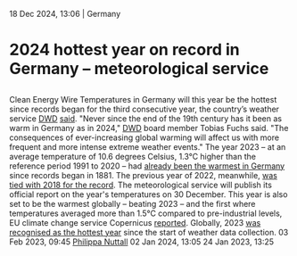 18 Dec 2024, 13:06
| 
Germany
# 2024 hottest year on record in Germany – meteorological service
## 
Clean Energy Wire
Temperatures in Germany will this year be the hottest since records began for the third consecutive year, the country’s weather service [DWD](https://www.cleanenergywire.org/experts/dwd-germanys-national-meteorological-service) [said](https://social.bund.de/@DeutscherWetterdienst/113667653122665974). "Never since the end of the 19th century has it been as warm in Germany as in 2024," [DWD](https://www.cleanenergywire.org/experts/dwd-germanys-national-meteorological-service) board member Tobias Fuchs said. "The consequences of ever-increasing global warming will affect us with more frequent and more intense extreme weather events."
The year 2023 – at an average temperature of 10.6 degrees Celsius, 1.3°C higher than the reference period 1991 to 2020 – had [already been the warmest in Germany](https://www.cleanenergywire.org/news/2023-hottest-year-record-germany-meteorological-service) since records began in 1881. The previous year of 2022, meanwhile, [was tied with 2018 for the record](https://www.cleanenergywire.org/news/2022-sunniest-and-among-warmest-years-germany-meteorological-service-dwd). The meteorological service will publish its official report on the year's temperatures on 30 December.
This year is also set to be the warmest globally – beating 2023 – and the first where temperatures averaged more than 1.5°C compared to pre-industrial levels, EU climate change service Copernicus [reported](https://climate.copernicus.eu/copernicus-2024-virtually-certain-be-warmest-year-and-first-year-above-15degc). Globally, 2023 [was recognised as the hottest year](https://climate.copernicus.eu/copernicus-november-2023-remarkable-year-continues-warmest-boreal-autumn-2023-will-be-warmest-year) since the start of weather data collection.
03 Feb 2023, 09:45
[Philippa Nuttall](https://www.cleanenergywire.org/about-us-clew-team)
02 Jan 2024, 13:05
24 Jan 2023, 13:25